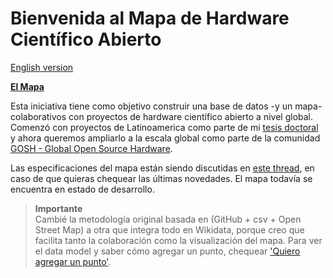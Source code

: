 # Bienvenida al Mapa de Hardware Científico Abierto
[English version](README.md)

[**El Mapa**](http://tinyurl.com/y5d6hqb3) 

Esta iniciativa tiene como objetivo construir una base de datos -y un mapa- colaborativos con proyectos de hardware científico abierto a nivel global. Comenzó con proyectos de Latinoamerica como parte de mi [tesis doctoral](https://thessaly.github.io/phd/) y ahora queremos ampliarlo a la escala global como parte de la comunidad [GOSH - Global Open Source Hardware](https://openhardware.science). 

Las especificaciones del mapa están siendo discutidas en [este thread](https://forum.openhardware.science/t/map-cadastre-list-of-open-science-hardware-initiatives-in-chile-latam/835/3), en caso de que quieras chequear las últimas novedades. El mapa todavía se encuentra en estado de desarrollo.

>**Importante**    
> Cambié la metodología original basada en (GitHub + csv + Open Street Map) a otra que integra todo en Wikidata, porque creo que facilita tanto la colaboración como la visualización del mapa. Para ver el data model y saber cómo agregar un punto, chequear ['Quiero agregar un punto'](CONTRIBUTING.md).
